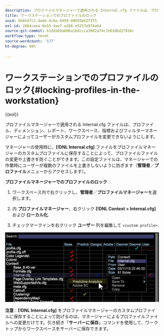 ```yaml
---
description: プロファイルマネージャーで適用される Internal.cfg ファイルは、プロファイル、ディメンション、レポート、ワークスペース、指標およびフィルターマネージャーによってユーザーがカスタムプロファイルを変更できないようにします。
title: ワークステーションでのプロファイルのロック
uuid: 6b65d7c1-dade-4c6e-9d59-09693e62f3f5
exl-id: 2604ceea-0e55-4ae7-a286-e5257e974a64
source-git-commit: b1dda69a606a16dccca30d2a74c7e63dbd27936c
workflow-type: tm+mt
source-wordcount: '177'
ht-degree: 90%

---
```


# ワークステーションでのプロファイルのロック{#locking-profiles-in-the-workstation}

{{eol}}

プロファイルマネージャーで適用される Internal.cfg ファイルは、プロファイル、ディメンション、レポート、ワークスペース、指標およびフィルターマネージャーによってユーザーがカスタムプロファイルを変更できないようにします。

マネージャーの使用時に、**[!DNL Internal.cfg]** ファイルをプロファイルマネージャーのカスタムプロファイルに保存することによって、プロファイルファイルの変更や上書きを防ぐことができます。この設定ファイルは、マネージャーでの作業時にユーザーが複数のファイルを上書きしないように防ぎます（**管理者**／**プロファイル**&#x200B;メニューからアクセスします）。

**プロファイルマネージャーでのプロファイルのロック**

1. ワークスペース内で右クリックし、**管理者**／**プロファイルマネージャー**&#x200B;を選択します。

1. 内 **プロファイルマネージャー**、右クリック **[!DNL Context > Internal.cfg]** および **ローカル化**.

1. チェックマークインを右クリック **ユーザー** 列を編集して `<custom profile>`.

![](assets/dwb_lock_profiles.png)

**注意**：**[!DNL Internal.cfg]** をプロファイルマネージャーのカスタムプロファイルに保存することによって防げるのは、マネージャーによるプロファイルファイルへの変更だけです。引き続き「**サーバーに保存**」コマンドを使用して、ワークトップからワークスペースをサーバーに保存できます。
